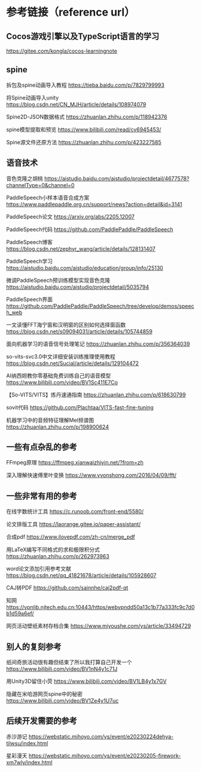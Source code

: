 # 参考链接（reference url）
## Cocos游戏引擎以及TypeScript语言的学习
https://gitee.com/kongla/cocos-learningnote

## spine
拆包及spine动画导入教程 https://tieba.baidu.com/p/7829799993

将Spine动画导入unity https://blog.csdn.net/CN_MJH/article/details/108974079

Spine2D-JSON数据格式 https://zhuanlan.zhihu.com/p/118942376

spine模型提取和预览 https://www.bilibili.com/read/cv6945453/

Spine源文件还原方法 https://zhuanlan.zhihu.com/p/423227585

## 语音技术
音色克隆之胡桃 https://aistudio.baidu.com/aistudio/projectdetail/4677578?channelType=0&channel=0

PaddleSpeech小样本语音合成方案 https://www.paddlepaddle.org.cn/support/news?action=detail&id=3141

PaddleSpeech论文 https://arxiv.org/abs/2205.12007

PaddleSpeech代码 https://github.com/PaddlePaddle/PaddleSpeech

PaddleSpeech博客 https://blog.csdn.net/zephyr_wang/article/details/128131407

PaddleSpeech学习 https://aistudio.baidu.com/aistudio/education/group/info/25130

微调PaddleSpeech预训练模型实现音色克隆 https://aistudio.baidu.com/aistudio/projectdetail/5035794

PaddleSpeech界面 https://github.com/PaddlePaddle/PaddleSpeech/tree/develop/demos/speech_web

一文读懂FFT海宁窗和汉明窗的区别如何选择窗函数 https://blog.csdn.net/s09094031/article/details/105744859

面向机器学习的语音信号处理笔记 https://zhuanlan.zhihu.com/p/356364039

so-vits-svc3.0中文详细安装训练推理使用教程 https://blog.csdn.net/Sucial/article/details/129104472

AI纳西妲教你零基础免费训练自己的语音模型 https://www.bilibili.com/video/BV1Sc411E7Co

【So-VITS/VITS】炼丹速通指南 https://zhuanlan.zhihu.com/p/618630799

sovit代码 https://github.com/Plachtaa/VITS-fast-fine-tuning

机器学习中的音频特征理解Mel频谱图 https://zhuanlan.zhihu.com/p/198900624


## 一些有点杂乱的参考
FFmpeg原理 https://ffmpeg.xianwaizhiyin.net/?from=zh

深入理解快速傅里叶变换 https://www.yvonshong.com/2016/04/09/fft/




## 一些非常有用的参考
在线字数统计工具 https://c.runoob.com/front-end/5580/

论文排版工具 https://laorange.gitee.io/paper-assistant/

合成pdf https://www.ilovepdf.com/zh-cn/merge_pdf

用LaTeX编写不同格式的求和极限积分式 https://zhuanlan.zhihu.com/p/262973963

word论文添加引用参考文献 https://blog.csdn.net/qq_41821678/article/details/105928607

CAJ转PDF https://github.com/sainnhe/caj2pdf-qt

知网 https://vpnlib.njtech.edu.cn:10443/https/webvpndd50a13c1b77a333fc9c7d0b1d59a6ef/

网页活动壁纸素材存档合集 https://www.miyoushe.com/ys/article/33494729


## 别人的复刻参考
纸间奇旅活动很有趣但结束了所以我打算自己开发一个 https://www.bilibili.com/video/BV1nN4y1c71J

用Unity3D留住小荧 https://www.bilibili.com/video/BV1LB4y1x7GV

隐藏在米哈游网页spine中的秘密 https://www.bilibili.com/video/BV1Ze4y1U7uc

## 后续开发需要的参考
赤沙游记 https://webstatic.mihoyo.com/ys/event/e20230224dehya-tilwsu/index.html

星彩漫天 https://webstatic.mihoyo.com/ys/event/e20230205-firework-xm7wly/index.html



